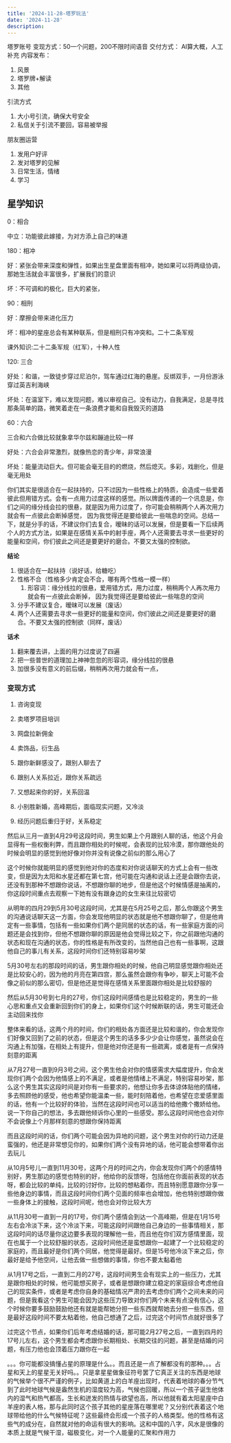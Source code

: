 ```yaml
---
title: '2024-11-28-塔罗玩法'
date: '2024-11-28'
description: 
---
```


塔罗账号
变现方式：50一个问题，200不限时间语音
交付方式： AI算大概，人工补充
内容发布：
1. 风景
2. 塔罗牌+解读
3. 其他

引流方式
1. 大小号引流，确保大号安全
2. 私信关于引流不要回，容易被举报

朋友圈运营
1. 发用户好评
2. 发对塔罗的见解
3. 日常生活，情绪
4. 学习


<h2 id="星学知识"><a href="#星学知识" class="headerlink" title="星学知识"></a>星学知识</h2><p>0：相合</p>
<p>中立：功能彼此嫁接，为对方添上自己的味道</p>
<p>180：相冲</p>
<p>好：紧张会带来深度和弹性，如果出生星盘里面有相冲，她如果可以将两级协调，那她生活就会丰富很多，扩展我们的意识</p>
<p>坏：不可调和的极化，巨大的紧张，</p>
<p>90：相刑</p>
<p>好：摩擦会带来进化压力</p>
<p>坏：相冲的星座总会有某种联系，但是相刑只有冲突和。二十二条军规</p>
<p>课外知识:二十二条军规（红军），十种人性</p>
<p>120: 三合</p>
<p>好处：和谐，一致徒步穿过尼泊尔，驾车通过红海的悬崖。反绑双手，一月份游泳穿过英吉利海峡</p>
<p>坏处：在温室下，难以发现问题，难以审视自己。没有动力，自我满足，总是寻找那条简单的路，微笑着走在一条浪费才能和自我毁灭的道路</p>
<p>60：六合</p>
<p>三合和六合做比较就象拿华尔兹和蹦迪比较一样</p>
<p>好处：六合会非常激烈，就像热恋的青少年，非常浪漫</p>
<p>坏处：能量流动巨大。但可能会毫无目的的燃烧，然后熄灭。多彩，戏剧化，但是毫无用处</p>
<p>你们其实是很适合在一起扶持的，只不过因为一些性格上的特质，会造成一些爱着彼此但用错方式。会有一点用力过度这样的感觉。所以牌面传递的一个讯息是，你们之间的缘分线会拉的很悬，就是因为用力过度了，你可能会稍稍两个人再次用力就会有一点彼此会断掉感觉， 因为我觉得还是要给彼此一些喘息的空间。总结一下，就是分手的话，不建议你们去复合，暧昧的话可以发展，但是要看一下后续两个人的方式方法，如果是在感情关系中的射手座，两个人还需要去寻求一些更好的能量和空间，你们彼此之间还是要更好的磨合。不要又太强的控制欲。</p>
<p><strong>结论</strong></p>
<ol>
<li>很适合在一起扶持（说好话，给糖吃）</li>
<li>性格不合（性格多少肯定会不合，哪有两个性格一模一样）<ol>
<li>形容词：缘分线拉的很悬，爱用错方式，用力过度，稍稍两个人再次用力就会有一点彼此会断掉， 因为我觉得还是要给彼此一些喘息的空间</li>
</ol>
</li>
<li>分手不建议复合，暧昧可以发展（废话）</li>
<li>两个人还需要去寻求一些更好的能量和空间，你们彼此之间还是要更好的磨合。不要又太强的控制欲（同样，废话）</li>
</ol>
<p><strong>话术</strong></p>
<ol>
<li>翻来覆去讲，上面的用力过度说了四遍</li>
<li>把一些普世的道理加上神神忽忽的形容词，缘分线拉的很悬</li>
<li>加很多没有意义的前后缀，稍稍再次用力就会有一点，</li>
</ol>
<h3 id="变现方式"><a href="#变现方式" class="headerlink" title="变现方式"></a>变现方式</h3><ol>
<li><p>咨询变现</p>
</li>
<li><p>卖塔罗项目培训</p>
</li>
<li><p>网盘拉新佣金</p>
</li>
<li><p>卖饰品，衍生品</p>
</li>
<li><p>跟你新鲜感没了，跟别人聊去了</p>
</li>
<li><p>跟别人关系拉近，跟你关系疏远</p>
</li>
<li><p>又想起来你的好，关系回温</p>
</li>
<li><p>小别胜新婚，高峰期后，面临现实问题，又冷淡</p>
</li>
<li><p>经历问题后重归于好，关系稳定</p>
</li>
</ol>

<p>然后从三月一直到4月29号这段时间，男生如果上个月跟别人聊的话，他这个月会显得有一些权衡利弊，而且跟你相处的时候呢，会表现的比较冷漠，那你跟他处的时候会明显的感觉到他好像对你并没有说像之前似的那么用心了</p>
<p>这个时候你就能明显的感觉到他对你的态度和对你说话聊天的方式上会有一些改变，但是因为太阳和水星还都在第七宫，他可能在沟通和说话上还是会跟你去说，还没有到那种不想跟你说话，不想跟你聊的地步，但是他这个时候情感是抽离的，你这段时间重点去观察一下她有没有跟身边的女生来往比较密切</p>
<p>从明年的四月29到5月30号这段时间，尤其是在5月25号之后，那么你跟这个男生的沟通说话聊天这一方面，你会发现他明显的状态就是他不想跟你聊了，但是他肯定有一些事情，包括有一些如果你们两个是同居的状态的话，有一些家庭方面的问题还是会找到你，但他不想跟你聊的原因是他会觉得比较之下，你之前跟他沟通的状态和现在沟通的状态，你的性格是有所改变的，当然他自己也有一些事啊，这跟他自己的事儿有关系，这段时间你们还特别容易吵架</p>
<p>5月30号左右的那段时间的话，男生跟你相处的时候，他自己明显感觉跟你相处还是比较安心的，因为他的月亮在第四宫，那么虽然会跟你有争吵，聊天上可能不会像之前似的那么密切，但是他还是觉得在感情关系里面跟你相处是比较舒服的</p>
<p>然后从5月30号到七月的27号，你们这段时间感情也是比较稳定的，男生的一些心思和重点又会重新回到你们的身上，如果你们这个时候断联的话，男生可能还会主动回来找你</p>
<p>整体来看的话，这两个月的时间，你们的相处各方面还是比较和谐的，你会发现你们好像又回到了之前的状态，但是这个男生的话多多少少会让你感觉，虽然说会在沟通上有加强，在相处上有提升，但是他对你还是有一些疏离，或者是有一点保持刻意的距离</p>
<p>从7月27号一直到9月3号之间，这个男生他会对你的情感需求大幅度提升，你会发现你们两个会因为他情感上的不满足，或者是他情绪上不满足，特别容易吵架，那么这个男生其实这段时间是对你有一些要求的，他想让你多去体谅体贴他的情绪，多去照顾他的感受，他也希望你能温柔一些，能时刻陪着他，也希望在恋爱感里面的话，他有一个比较好的体验，当然在这段时间也可以适当的给他撒个撒娇给他。说一下你自己的想法，多去跟他倾诉你心里的一些感受。那么这段时间他也会对你不会说像上个月那样刻意的想跟你保持距离</p>
<p>而且这段时间的话，你们两个可能会因为异地的问题，这个男生对你的行动力还是蛮强的，他还是非常想见你的，如果你们两个没有异地的话，他可能会想带着你出去玩儿</p>
<p>从10月5号儿一直到11月30号，这两个月的时间之内，你会发现你们两个的感情特别好，男生那边的感觉也特别的好，他给你的反馈呀，包括他在你面前表现的状态呀，都会比较的单纯，比较的讨好你，比较的想粘着你，而且特别愿意跟你分享一些他身边的事情，而且这段时间你们两个见面的频率也会增加，他也特别想跟你做一些身体上的接触，这段时间呢，他也会对你比较大方</p>
<p>从11月30号一直到一月的17号，你们两个感情会到达一个高峰期，但是在1月15号左右会冷淡下来，这个冷淡下来，可能这段时间跟他自己身边的一些事情相关，那这段时间的话尽量你这边要多表现的理解他一些，而且他在你们双方感情里面，现在也属于一个比较舒服的状态，这段时间他还是蛮想跟你一起建了一个比较稳定的家庭的，而且最好是你们两个同居，他觉得是最好。但是15号他冷淡下来之后，你最好是给予他空间，让他去做一些想做的事情，你也不要太黏着他</p>
<p>从1月17号之后，一直到二月的27号，这段时间男生会有现实上的一些压力，尤其是跟你相处的时候，他可能想买房子，或者是想跟你建立稳定的家庭综合考虑他自己的现实条件，或者是考虑你自身的基础情况严肃的去考虑你们两个之间未来的问题，但是我看这个男生可能会因为这些压力导致对你们两个未来有点没有信心，这个时候你要多鼓励鼓励他还有就是能帮她分担一些东西就帮她去分担一些东西，但是最好这段时间不要太粘着他，他自己想通了之后，过完这个时间节点就好很多了</p>
<p>过完这个节点，如果你们后年考虑结婚的话，那可能2月27号之后，一直到四月的17号儿左右，这个男生都会考虑跟你长期相处、长期交往的问题，甚至是结婚的问题，有压力他也会顶着压力跟你在一起</p>

<p>。。。你可能都没搞懂占星的原理是什么。。而且还是一点了解都没有的那种。。。占星和天上的星星无关好吗。。只是拿星星做象征符号罢了它真正关注的东西是地球的气候举个很不严谨的例子，比如黄道上的白羊座出现时，代表着地球的春分节气到了此时地球气候是盎然生机的湿度较为高，气候也回暖，所以一个孩子诞生他体内的湿气和热气都高，生长和迸发的热情与欲望也高，所以他就有着太阳星座中白羊座的表人格，那与此同时这个孩子其他的星座落在哪里呢？又分别代表着这个地球带给他的什么气候特征呢？这些最终会形成一个孩子的人格类型。他的性格有这些气的成分在，自然就对他的命运有很大的影响。这和中国的八字，风水是很像的本质上就是气候干湿，磁极变化，对一个人能量的汇聚和作用力</p>

